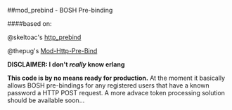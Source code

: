 ##mod_prebind - BOSH Pre-binding

####based on:

@skeltoac's [http_prebind](https://github.com/skeltoac/http_prebind)

@thepug's [Mod-Http-Pre-Bind](https://github.com/thepug/Mod-Http-Pre-Bind)

**DISCLAIMER: I don't _really_ know erlang**

**This code is by no means ready for production.**
At the moment it basically allows BOSH pre-bindings for any registered users that have a known password a HTTP POST request.
A more advace token processing solution should be available soon...